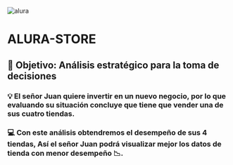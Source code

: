 
![alura](https://github.com/user-attachments/assets/7c1e4f3d-5b2d-4cff-8407-923c21f7947c)

# ALURA-STORE
## :mag_right: Objetivo: Análisis estratégico para la toma de decisiones 

### :bulb: El señor Juan quiere invertir en un nuevo negocio, por lo que evaluando su situación concluye que tiene que vender una de sus cuatro tiendas.
### :computer: Con este análisis obtendremos el desempeño de sus 4 tiendas, Así el señor Juan podrá visualizar mejor los datos de  tienda con menor desempeño :chart_with_downwards_trend:.

 
